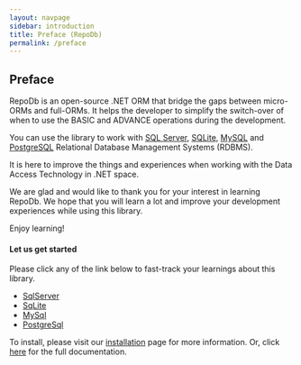 ```yaml
---
layout: navpage
sidebar: introduction
title: Preface (RepoDb)
permalink: /preface
---
```


## Preface

RepoDb is an open-source .NET ORM that bridge the gaps between micro-ORMs and full-ORMs. It helps the developer to simplify the switch-over of when to use the BASIC and ADVANCE operations during the development.

You can use the library to work with [SQL Server](https://www.nuget.org/packages/RepoDb.SqlServer), [SQLite](https://www.nuget.org/packages/RepoDb.SqLite), [MySQL](https://www.nuget.org/packages/RepoDb.MySql) and [PostgreSQL](https://www.nuget.org/packages/RepoDb.PostgreSql) Relational Database Management Systems (RDBMS).

It is here to improve the things and experiences when working with the Data Access Technology in .NET space.

We are glad and would like to thank you for your interest in learning RepoDb. We hope that you will learn a lot and improve your development experiences while using this library.

Enjoy learning!

#### Let us get started

Please click any of the link below to fast-track your learnings about this library.

- [SqlServer](/tutorial/getting-started-sqlserver)
- [SqLite](/tutorial/getting-started-sqlite)
- [MySql](/tutorial/getting-started-mysql)
- [PostgreSql](/tutorial/getting-started-postgresql)

To install, please visit our [installation](/tutorial/installation) page for more information. Or, click [here](/docs) for the full documentation.